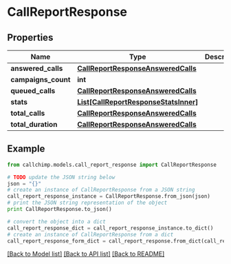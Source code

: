# CallReportResponse


## Properties

Name | Type | Description | Notes
------------ | ------------- | ------------- | -------------
**answered_calls** | [**CallReportResponseAnsweredCalls**](CallReportResponseAnsweredCalls.md) |  | [optional] 
**campaigns_count** | **int** |  | [optional] 
**queued_calls** | [**CallReportResponseAnsweredCalls**](CallReportResponseAnsweredCalls.md) |  | [optional] 
**stats** | [**List[CallReportResponseStatsInner]**](CallReportResponseStatsInner.md) |  | [optional] 
**total_calls** | [**CallReportResponseAnsweredCalls**](CallReportResponseAnsweredCalls.md) |  | [optional] 
**total_duration** | [**CallReportResponseAnsweredCalls**](CallReportResponseAnsweredCalls.md) |  | [optional] 

## Example

```python
from callchimp.models.call_report_response import CallReportResponse

# TODO update the JSON string below
json = "{}"
# create an instance of CallReportResponse from a JSON string
call_report_response_instance = CallReportResponse.from_json(json)
# print the JSON string representation of the object
print CallReportResponse.to_json()

# convert the object into a dict
call_report_response_dict = call_report_response_instance.to_dict()
# create an instance of CallReportResponse from a dict
call_report_response_form_dict = call_report_response.from_dict(call_report_response_dict)
```
[[Back to Model list]](../README.md#documentation-for-models) [[Back to API list]](../README.md#documentation-for-api-endpoints) [[Back to README]](../README.md)


